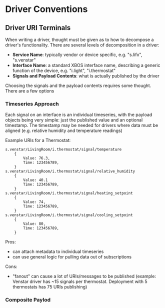 # Driver Conventions

## Driver URI Terminals

When writing a driver, thought must be given as to how to decompose a driver's functionality. There are several levels of decomposition in a driver:

* **Service Name**: typically vendor or device specific, e.g. "s.lifx", "s.venstar"
* **Interface Name**: a standard XBOS interface name, describing a generic function of the device, e.g. "i.light", "i.thermostat"
* **Signals and Payload Contents**: what is actually published by the driver

Choosing the signals and the payload contents requires some thought. There are a few options

### Timeseries Approach

Each signal on an interface is an individual timeseries, with the payload objects being very simple: just the published value and an optional timestamp. The timestamp may be needed for drivers where data must be aligned (e.g. relative humidity and temperature readings)

Example URIs for a Thermostat:

```
s.venstar/LivingRoom/i.thermostat/signal/temperature
    {
        Value: 76.3,
        Time: 123456789,
    }
s.venstar/LivingRoom/i.thermostat/signal/relative_humidity
    {
        Value: 40.1
        Time: 123456789,
    }
s.venstar/LivingRoom/i.thermostat/signal/heating_setpoint
    {
        Value: 74,
        Time: 123456789,
    }
s.venstar/LivingRoom/i.thermostat/signal/cooling_setpoint
    {
        Value: 80,
        Time: 123456789,
    }
```

Pros:
* can attach metadata to individual timeseries
* can use general logic for pulling data out of subscriptions

Cons:
* "fanout" can cause a lot of URIs/messages to be published (example: Venstar driver has ~15 signals per thermostat. Deployment with 5 thermostats has 75 URIs publishing)

### Composite Paylod


